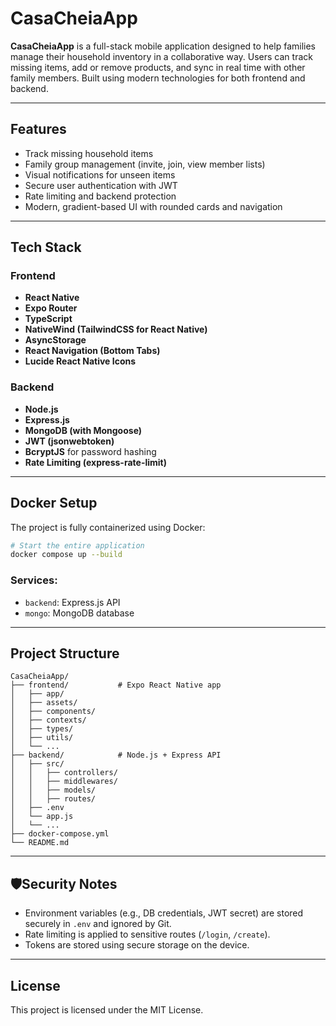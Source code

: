 # CasaCheiaApp

**CasaCheiaApp** is a full-stack mobile application designed to help families manage their household inventory in a collaborative way. Users can track missing items, add or remove products, and sync in real time with other family members. Built using modern technologies for both frontend and backend.

---

## Features

- Track missing household items
- Family group management (invite, join, view member lists)
- Visual notifications for unseen items
- Secure user authentication with JWT
- Rate limiting and backend protection
- Modern, gradient-based UI with rounded cards and navigation

---

## Tech Stack

### Frontend

- **React Native**
- **Expo Router**
- **TypeScript**
- **NativeWind (TailwindCSS for React Native)**
- **AsyncStorage**
- **React Navigation (Bottom Tabs)**
- **Lucide React Native Icons**


### Backend

- **Node.js**
- **Express.js**
- **MongoDB (with Mongoose)**
- **JWT (jsonwebtoken)**
- **BcryptJS** for password hashing
- **Rate Limiting (express-rate-limit)**

---

## Docker Setup

The project is fully containerized using Docker:

```bash
# Start the entire application
docker compose up --build
```

### Services:
- `backend`: Express.js API
- `mongo`: MongoDB database

---

## Project Structure

```
CasaCheiaApp/
├── frontend/           # Expo React Native app
│   ├── app/
│   ├── assets/
│   ├── components/
│   ├── contexts/
│   ├── types/
│   ├── utils/
│   └── ...
├── backend/            # Node.js + Express API
│   ├── src/
│   │   ├── controllers/
│   │   ├── middlewares/
│   │   ├── models/
│   │   ├── routes/
│   ├── .env
│   └── app.js
│   └── ...
├── docker-compose.yml
└── README.md
```

---

## 🛡Security Notes

- Environment variables (e.g., DB credentials, JWT secret) are stored securely in `.env` and ignored by Git.
- Rate limiting is applied to sensitive routes (`/login`, `/create`).
- Tokens are stored using secure storage on the device.

---


## License

This project is licensed under the MIT License.
